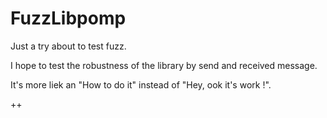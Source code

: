 # FuzzLibpomp

Just a try about to test fuzz.

I hope to test the robustness of the library by send and received message.

It's more liek an "How to do it" instead of "Hey, ook it's work !".

++
